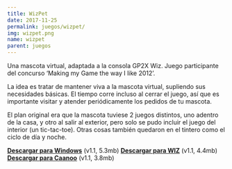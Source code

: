 ```yaml
---
title: WizPet
date: 2017-11-25
permalink: juegos/wizpet/
img: wizpet.png
name: wizpet
parent: juegos
---
```


Una mascota virtual, adaptada a la consola GP2X Wiz. Juego participante del concurso ‘Making my Game the way I like 2012’.

La idea es tratar de mantener viva a la mascota virtual, supliendo sus necesidades básicas. El tiempo corre incluso al cerrar el juego, así que es importante visitar y atender periódicamente los pedidos de tu mascota.

El plan original era que la mascota tuviese 2 juegos distintos, uno adentro de la casa, y otro al salir al exterior, pero solo se pudo incluir el juego del interior (un tic-tac-toe). Otras cosas también quedaron en el tintero como el ciclo de día y noche.

[__Descargar para Windows__](http://files.torresbaldi.com/wizpet-1.1-windows.zip) (v1.1, 5.3mb)
[__Descargar para WIZ__](http://files.torresbaldi.com/wizpet-1.1-wiz.zip) (v1.1, 4.4mb)
[__Descargar para Caanoo__](http://files.torresbaldi.com/wizpet-1.1-caanoo.zip) (v1.1, 3.8mb)
